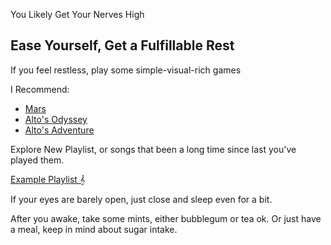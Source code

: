 You Likely Get Your Nerves High

## Ease Yourself, Get a Fulfillable Rest

If you feel restless, play some simple-visual-rich games

I Recommend:
* [Mars](https://play.google.com/store/apps/details?id=com.pomelogames.MarsGame)
* [Alto's Odyssey](https://play.google.com/store/apps/details?id=com.noodlecake.altosodyssey)
* [Alto's Adventure](https://play.google.com/store/apps/details?id=com.noodlecake.altosadventure)

Explore New Playlist, or songs that been a long time since last you've played them. 

[Example Playlist 𝄞](https://open.spotify.com/playlist/0VOtOmb6QchBHOGbIVIVxH?si=9a9fc886ecd94160)

If your eyes are barely open, just close and sleep even for a bit.

After you awake, take some mints, either bubblegum or tea ok. 
Or just have a meal, keep in mind about sugar intake.
